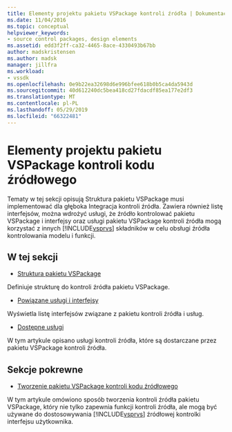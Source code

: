 ```yaml
---
title: Elementy projektu pakietu VSPackage kontroli źródła | Dokumentacja firmy Microsoft
ms.date: 11/04/2016
ms.topic: conceptual
helpviewer_keywords:
- source control packages, design elements
ms.assetid: edd3f2ff-ca32-4465-8ace-4330493b67bb
author: madskristensen
ms.author: madsk
manager: jillfra
ms.workload:
- vssdk
ms.openlocfilehash: 0e9b22ea32698d6e996bfee618b0b5ca4da5943d
ms.sourcegitcommit: 40d612240dc5bea418cd27fdacdf85ea177e2df3
ms.translationtype: MT
ms.contentlocale: pl-PL
ms.lasthandoff: 05/29/2019
ms.locfileid: "66322481"
---
```

# <a name="source-control-vspackage-design-elements"></a>Elementy projektu pakietu VSPackage kontroli kodu źródłowego
Tematy w tej sekcji opisują Struktura pakietu VSPackage musi implementować dla głęboka Integracja kontroli źródła. Zawiera również listę interfejsów, można wdrożyć usługi, że źródło kontrolować pakietu VSPackage i interfejsy oraz usługi pakietu VSPackage kontroli źródła mogą korzystać z innych [!INCLUDE[vsprvs](../../code-quality/includes/vsprvs_md.md)] składników w celu obsługi źródła kontrolowania modelu i funkcji.

## <a name="in-this-section"></a>W tej sekcji
- [Struktura pakietu VSPackage](../../extensibility/internals/vspackage-structure-source-control-vspackage.md)

 Definiuje strukturę do kontroli źródła pakietu VSPackage.

- [Powiązane usługi i interfejsy](../../extensibility/internals/related-services-and-interfaces-source-control-vspackage.md)

 Wyświetla listę interfejsów związane z pakietu kontroli źródła i usług.

- [Dostępne usługi](../../extensibility/internals/services-provided-source-control-vspackage.md)

 W tym artykule opisano usługi kontroli źródła, które są dostarczane przez pakietu VSPackage kontroli źródła.

## <a name="related-sections"></a>Sekcje pokrewne
- [Tworzenie pakietu VSPackage kontroli kodu źródłowego](../../extensibility/internals/creating-a-source-control-vspackage.md)

 W tym artykule omówiono sposób tworzenia kontroli źródła pakietu VSPackage, który nie tylko zapewnia funkcji kontroli źródła, ale mogą być używane do dostosowywania [!INCLUDE[vsprvs](../../code-quality/includes/vsprvs_md.md)] źródłowej kontrolki interfejsu użytkownika.